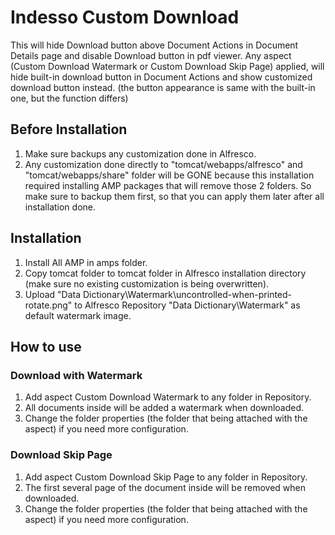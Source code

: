 # Indesso Custom Download
This will hide Download button above Document Actions in Document Details page and disable Download button in pdf viewer.
Any aspect (Custom Download Watermark or Custom Download Skip Page) applied, will hide built-in download button in Document Actions and show customized download button instead. (the button appearance is same with the built-in one, but the function differs)

## Before Installation
1. Make sure backups any customization done in Alfresco.
2. Any customization done directly to "tomcat/webapps/alfresco" and "tomcat/webapps/share" folder will be GONE because this installation required installing AMP packages that will remove those 2 folders. So make sure to backup them first, so that you can apply them later after all installation done.

## Installation

1. Install All AMP in amps folder.
2. Copy tomcat folder to tomcat folder in Alfresco installation directory (make sure no existing customization is being overwritten).
3. Upload "Data Dictionary\Watermark\uncontrolled-when-printed-rotate.png" to Alfresco Repository "Data Dictionary\Watermark" as default watermark image.

## How to use

### Download with Watermark
1. Add aspect Custom Download Watermark to any folder in Repository.
2. All documents inside will be added a watermark when downloaded.
3. Change the folder properties (the folder that being attached with the aspect) if you need more configuration.

### Download Skip Page
1. Add aspect Custom Download Skip Page to any folder in Repository.
2. The first several page of the document inside will be removed when downloaded.
3. Change the folder properties (the folder that being attached with the aspect) if you need more configuration.
